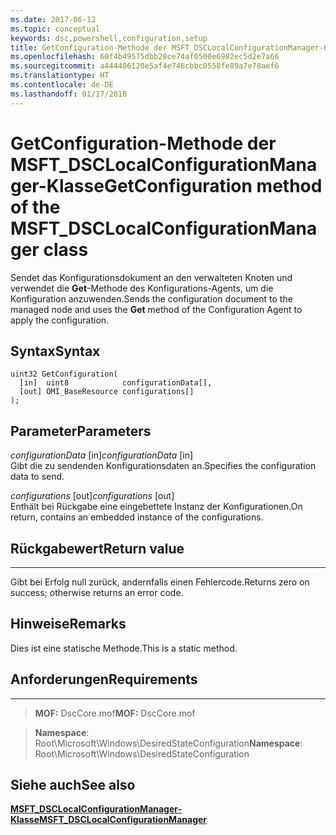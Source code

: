 ```yaml
---
ms.date: 2017-06-12
ms.topic: conceptual
keywords: dsc,powershell,configuration,setup
title: GetConfiguration-Methode der MSFT_DSCLocalConfigurationManager-Klasse
ms.openlocfilehash: 60f4b49575dbb28ce74af0500e6982ec5d2e7a66
ms.sourcegitcommit: a444406120e5af4e746cbbc0558fe89a7e78aef6
ms.translationtype: HT
ms.contentlocale: de-DE
ms.lasthandoff: 01/17/2018
---
```

# <a name="getconfiguration-method-of-the-msftdsclocalconfigurationmanager-class"></a><span data-ttu-id="20386-103">GetConfiguration-Methode der MSFT_DSCLocalConfigurationManager-Klasse</span><span class="sxs-lookup"><span data-stu-id="20386-103">GetConfiguration method of the MSFT_DSCLocalConfigurationManager class</span></span>

<span data-ttu-id="20386-104">Sendet das Konfigurationsdokument an den verwalteten Knoten und verwendet die **Get**-Methode des Konfigurations-Agents, um die Konfiguration anzuwenden.</span><span class="sxs-lookup"><span data-stu-id="20386-104">Sends the configuration document to the managed node and uses the **Get** method of the Configuration Agent to apply the configuration.</span></span>

<a name="syntax"></a><span data-ttu-id="20386-105">Syntax</span><span class="sxs-lookup"><span data-stu-id="20386-105">Syntax</span></span>
------

```mof
uint32 GetConfiguration(
  [in]  uint8            configurationData[],
  [out] OMI_BaseResource configurations[]
);
```

<a name="parameters"></a><span data-ttu-id="20386-106">Parameter</span><span class="sxs-lookup"><span data-stu-id="20386-106">Parameters</span></span>
----------

<span data-ttu-id="20386-107">*configurationData* \[in\]</span><span class="sxs-lookup"><span data-stu-id="20386-107">*configurationData* \[in\]</span></span>  
<span data-ttu-id="20386-108">Gibt die zu sendenden Konfigurationsdaten an.</span><span class="sxs-lookup"><span data-stu-id="20386-108">Specifies the configuration data to send.</span></span>

<span data-ttu-id="20386-109">*configurations* \[out\]</span><span class="sxs-lookup"><span data-stu-id="20386-109">*configurations* \[out\]</span></span>  
<span data-ttu-id="20386-110">Enthält bei Rückgabe eine eingebettete Instanz der Konfigurationen.</span><span class="sxs-lookup"><span data-stu-id="20386-110">On return, contains an embedded instance of the configurations.</span></span>

## <a name="return-value"></a><span data-ttu-id="20386-111">Rückgabewert</span><span class="sxs-lookup"><span data-stu-id="20386-111">Return value</span></span>
------------

<span data-ttu-id="20386-112">Gibt bei Erfolg null zurück, andernfalls einen Fehlercode.</span><span class="sxs-lookup"><span data-stu-id="20386-112">Returns zero on success; otherwise returns an error code.</span></span>

## <a name="remarks"></a><span data-ttu-id="20386-113">Hinweise</span><span class="sxs-lookup"><span data-stu-id="20386-113">Remarks</span></span>

<span data-ttu-id="20386-114">Dies ist eine statische Methode.</span><span class="sxs-lookup"><span data-stu-id="20386-114">This is a static method.</span></span>

## <a name="requirements"></a><span data-ttu-id="20386-115">Anforderungen</span><span class="sxs-lookup"><span data-stu-id="20386-115">Requirements</span></span>
------------
><span data-ttu-id="20386-116">**MOF:** DscCore.mof</span><span class="sxs-lookup"><span data-stu-id="20386-116">**MOF:** DscCore.mof</span></span>

><span data-ttu-id="20386-117">**Namespace**: Root\Microsoft\Windows\DesiredStateConfiguration</span><span class="sxs-lookup"><span data-stu-id="20386-117">**Namespace**: Root\Microsoft\Windows\DesiredStateConfiguration</span></span>


## <a name="see-also"></a><span data-ttu-id="20386-118">Siehe auch</span><span class="sxs-lookup"><span data-stu-id="20386-118">See also</span></span>


[<span data-ttu-id="20386-119">**MSFT_DSCLocalConfigurationManager-Klasse**</span><span class="sxs-lookup"><span data-stu-id="20386-119">**MSFT_DSCLocalConfigurationManager**</span></span>](msft-dsclocalconfigurationmanager.md)
 

 



